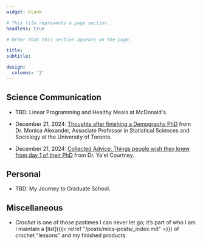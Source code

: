 ```yaml
---
widget: blank

# This file represents a page section.
headless: true

# Order that this section appears on the page.

title:
subtitle:

design:
  columns: '2'
---
```


## Science Communication

* TBD: Linear Programming and Healthy Meals at McDonald's.

* December 21, 2024: [Thoughts after finishing a Demography PhD](https://www.monicaalexander.com/posts/2018-23-05-demog_phd/) from Dr. Monica Alexander, Associate Professor in Statistical Sciences and Sociology at the University of Toronto.

* December 21, 2024: [Collected Advice: Things people wish they knew from day 1 of their PhD](https://www.yaelcourtney.com/phdadvice) from Dr. Ya'el Courtney.

## Personal

* TBD: My Journey to Graduate School.

## Miscellaneous

* *Crochet* is one of those pastimes I can never let go; it’s part of who I am. I maintain a [list]({{< relref "/posts/mics-posts/_index.md" >}}) of crochet "lessons" and my finished products. 
